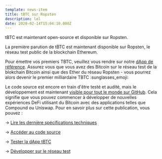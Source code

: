 ```yaml
---
template: news-item
title: tBTC sur Ropsten
description: lol
date: 2020-02-14T15:04:10.000Z
---
```

tBTC est maintenant open-source et disponible sur Ropsten.

La première parution de tBTC est maintenant disponible sur Ropsten, le réseau test public de la blockchain Ethereum.

Pour émettre vos premiers TBTC, veuillez vous rendre sur notre [dApp de référence](https://dapp.test.tbtc.network). Assurez vous que vous avez des Bitcoin sur le réseau test de la blokchain Bitcoin ainsi que des Ether du réseau Ropsten - vous pourrez alors devenir le premier milliardaire TBTC
:sunglasses_emoji:

Le code source est encore en train d'être testé et audité, mais le développement est maintenant [visible pour tout le monde sur GitHub](https://github.com/keep-network/tbtc).  Cela signifie que vous pouvez commencer à développer de nouvelles expériences DeFi utilisant du Bitcoin avec des applications telles que Compound ou Uniswap. Pour en savoir plus sur cette publication, vous pouvez :

\-> [Lire les dernière spécifications techniques](https://docs.keep.network/tbtc/index.pdf)

\-> [Accéder au code source](https://github.com/keep-network/tbtc/tree/master/solidity)

\-> [Tester la dApp tBTC](https://dapp.test.tbtc.network/)

\-> [Développer sur le réseau test](https://www.npmjs.com/package/@keep-network/tbtc.js)
